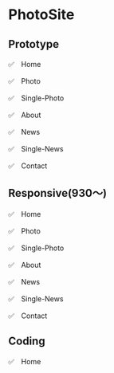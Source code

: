 # PhotoSite
## Prototype
✅　Home  

✅　Photo  

✅　Single-Photo  

✅　About  

✅　News  

✅　Single-News  

✅　Contact  

## Responsive(930〜)  
✅　Home  

✅　Photo  

✅　Single-Photo  

✅　About  

✅　News  

✅　Single-News  

✅　Contact  

## Coding  
✅　Home 
